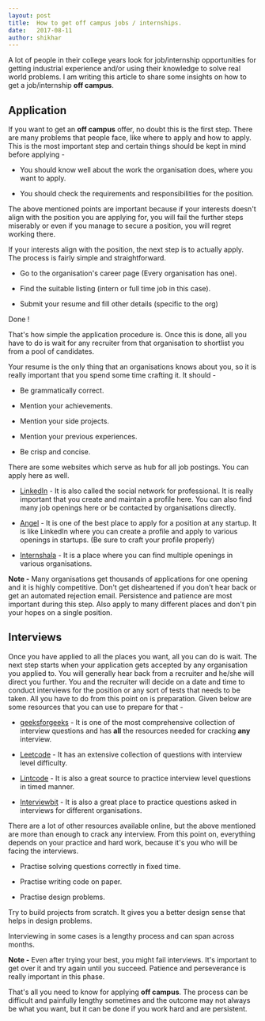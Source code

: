 ```yaml
---
layout: post
title:  How to get off campus jobs / internships.
date:   2017-08-11
author: shikhar
---
```


A lot of people in their college years look for job/internship opportunities for getting industrial experience and/or using their knowledge to solve real world problems. I am writing this article to share some insights on how to get a job/internship **off campus**. 

## Application
If you want to get an **off campus** offer, no doubt this is the first step. There are many problems that people face, like where to apply and how to apply. This is the most important step and certain things should be kept in mind before applying -

* You should know well about the work the organisation does, where you want to apply.

* You should check the requirements and responsibilities for the position.

The above mentioned points are important because if your interests doesn't align with the position you are applying for, you will fail the further steps miserably or even if you manage to secure a position, you will regret working there.

If your interests align with the position, the next step is to actually apply. The process is fairly simple and straightforward.

* Go to the organisation's career page (Every organisation has one).

* Find the suitable listing (intern or full time job in this case).

* Submit your resume and fill other details (specific to the org)
  
Done !

That's how simple the application procedure is. Once this is done, all you have to do is wait for any recruiter from that organisation to shortlist you from a pool of candidates.

Your resume is the only thing that an organisations knows about you, so it is really important that you spend some time crafting it. It should -

* Be grammatically correct.

* Mention your achievements.

* Mention your side projects.

* Mention your previous experiences.

* Be crisp and concise.
  
There are some websites which serve as hub for all job postings. You can apply here as well. 

* [LinkedIn](https://www.linkedin.com/feed/) - It is also called the social network for professional. It is really important that you create and maintain a profile here. You can also find many job openings here or be contacted by organisations directly.

* [Angel](https://angel.co/) - It is one of the best place to apply for a position at any startup. It is like LinkedIn where you can create a profile and apply to various openings in startups. (Be sure to craft your profile properly)

* [Internshala](https://internshala.com/) - It is a place where you can find multiple openings in various organisations.

**Note -** Many organisations get thousands of applications for one opening and it is highly competitive. Don't get disheartened if you don't hear back or get an automated rejection email. Persistence and patience are most important during this step. Also apply to many different places and don't pin your hopes on a single position.



## Interviews

Once you have applied to all the places you want, all you can do is wait. The next step starts when your application gets accepted by any organisation you applied to. You will generally hear back from a recruiter and he/she will direct you further. You and the recruiter will decide on a date and time to conduct interviews for the position or any sort of tests that needs to be taken. All you have to do from this point on is preparation. Given below are some resources that you can use to prepare for that -

* [geeksforgeeks](http://www.geeksforgeeks.org/) - It is one of the most comprehensive collection of interview questions and has **all** the resources needed for cracking **any** interview.

* [Leetcode](https://leetcode.com/) - It has an extensive collection of questions with interview level difficulty.

* [Lintcode](http://www.lintcode.com/en/) - It is also a great source to practice interview level questions in timed manner.

* [Interviewbit](https://www.interviewbit.com/) - It is also a great place to practice questions asked in interviews for different organisations.


There are a lot of other resources available online, but the above mentioned are more than enough to crack any interview. From this point on, everything depends on your practice and hard work, because it's you who will be facing the interviews.

* Practise solving questions correctly in fixed time.

* Practise writing code on paper.

* Practise design problems.
  
Try to build projects from scratch. It gives you a better design sense that helps in design problems.

Interviewing in some cases is a lengthy process and can span across months.

**Note -** Even after trying your best, you might fail interviews. It's important to get over it and try again until you succeed. Patience and perseverance is really important in this phase.

That's all you need to know for applying **off campus**. The process can be difficult and painfully lengthy sometimes and the outcome may not always be what you want, but it can be done if you work hard and are persistent.


